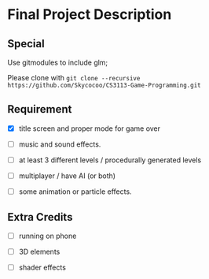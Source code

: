 # Final Project Description

## Special

Use gitmodules to include glm;

Please clone with ```git clone --recursive https://github.com/Skycocoo/CS3113-Game-Programming.git```

## Requirement

- [x] title screen and proper mode for game over

- [ ] music and sound effects.

- [ ] at least 3 different levels / procedurally generated levels

- [ ] multiplayer / have AI (or both)

- [ ] some animation or particle effects.

## Extra Credits

- [ ] running on phone

- [ ] 3D elements

- [ ] shader effects
